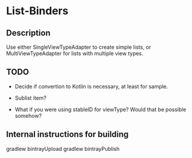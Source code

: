 # List-Binders

## Description

Use either SingleViewTypeAdapter to create simple lists, or MultiViewTypeAdapter for lists with multiple view types.

## TODO

- Decide if convertion to Kotlin is necessary, at least for sample.

- Sublist item?

- What if you were using stableID for viewType? Would that be possible somehow?

## Internal instructions for building

gradlew bintrayUpload
gradlew bintrayPublish